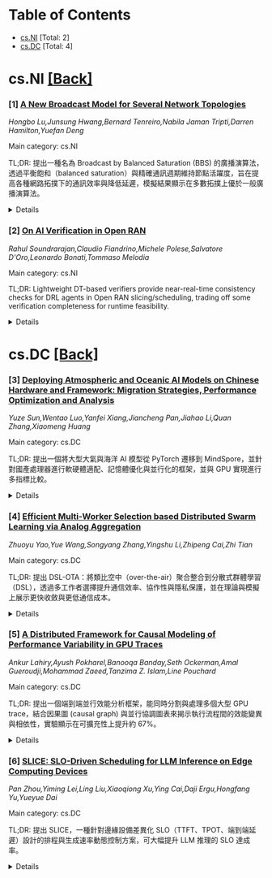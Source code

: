 <div id=toc></div>

# Table of Contents

- [cs.NI](#cs.NI) [Total: 2]
- [cs.DC](#cs.DC) [Total: 4]


<div id='cs.NI'></div>

# cs.NI [[Back]](#toc)

### [1] [A New Broadcast Model for Several Network Topologies](https://arxiv.org/abs/2510.18058)
*Hongbo Lu,Junsung Hwang,Bernard Tenreiro,Nabila Jaman Tripti,Darren Hamilton,Yuefan Deng*

Main category: cs.NI

TL;DR: 提出一種名為 Broadcast by Balanced Saturation (BBS) 的廣播演算法，透過平衡飽和（balanced saturation）與精確通訊週期維持節點活躍度，旨在提高各種網路拓撲下的通訊效率與降低延遲，模擬結果顯示在多數拓撲上優於一般廣播演算法。


<details>
  <summary>Details</summary>
Motivation: 在大規模系統（如超級電腦）中，廣播面臨拓撲限制、頻寬瓶頸與同步開銷。目標是最大化節點利用率並持續保持節點活動以加速資料傳播，從而降低整體延遲。

Method: 設計一個可重複、步驟化的通訊週期（precise communication cycle），以平衡飽和策略安排節點發送與接收，確保每個通訊循環中節點保持高利用率並有效分配頻寬與傳播路徑。透過模擬在多種拓撲上驗證效能。

Result: 模擬結果指出 BBS 在不同拓撲下通常顯著優於常見的一般廣播演算法（延遲降低、節點利用度提升），在多個案例中有大幅改進。

Conclusion: BBS 提供一個通用且具韌性的廣播框架，能在多樣拓撲中提升廣播效能，具有取代或重塑既有廣播策略的潛力。

Abstract: We present Broadcast by Balanced Saturation (BBS), a general broadcast
algorithm designed to optimize communication efficiency across diverse network
topologies. BBS maximizes node utilization, addressing challenges in broadcast
operations such as topology constraints, bandwidth limitations, and
synchronization overhead, particularly in large-scale systems like
supercomputers. The algorithm ensures sustained activity with nodes throughout
the broadcast, thereby enhancing data propagation and significantly reducing
latency. Through a precise communication cycle, BBS provides a repeatable,
streamlined, stepwise broadcasting framework. Simulation results across various
topologies demonstrate that the BBS algorithm consistently outperforms common
general broadcast algorithms, often by a substantial margin. These findings
suggest that BBS is a versatile and robust framework with the potential to
redefine broadcast strategies across network topologies.

</details>


### [2] [On AI Verification in Open RAN](https://arxiv.org/abs/2510.18417)
*Rahul Soundrarajan,Claudio Fiandrino,Michele Polese,Salvatore D'Oro,Leonardo Bonati,Tommaso Melodia*

Main category: cs.NI

TL;DR: Lightweight DT-based verifiers provide near-real-time consistency checks for DRL agents in Open RAN slicing/scheduling, trading off some verification completeness for runtime feasibility.


<details>
  <summary>Details</summary>
Motivation: Open RAN enables AI-driven control (DRL) across heterogeneous, multi-vendor RAN; however, opaque AI decisions threaten reliability of network operations and require verification beyond XAI explanations.

Method: Use interpretable Decision Tree models as runtime verifiers to validate DRL agent actions for slicing and scheduling. Integrate DT-verifier into an Open RAN scalable architecture to run near-real-time consistency checks; compare with computationally expensive state-of-the-art verifiers and demonstrate feasibility with a DT-based slice-verifier.

Result: Feasibility demonstrated: DT-based verifiers can perform near-real-time checks that are otherwise infeasible with heavy verifiers. The paper provides architectural integration and a working slice-verifier prototype/evaluation.

Conclusion: DT-based, interpretable verifiers are a practical step toward trustworthy AI in Open RAN, but future challenges remain (scalability, robustness, completeness of verification, maintenance under non-stationarity).

Abstract: Open RAN introduces a flexible, cloud-based architecture for the Radio Access
Network (RAN), enabling Artificial Intelligence (AI)/Machine Learning
(ML)-driven automation across heterogeneous, multi-vendor deployments. While
EXplainable Artificial Intelligence (XAI) helps mitigate the opacity of AI
models, explainability alone does not guarantee reliable network operations. In
this article, we propose a lightweight verification approach based on
interpretable models to validate the behavior of Deep Reinforcement Learning
(DRL) agents for RAN slicing and scheduling in Open RAN. Specifically, we use
Decision Tree (DT)-based verifiers to perform near-real-time consistency checks
at runtime, which would be otherwise unfeasible with computationally expensive
state-of-the-art verifiers. We analyze the landscape of XAI and AI
verification, propose a scalable architectural integration, and demonstrate
feasibility with a DT-based slice-verifier. We also outline future challenges
to ensure trustworthy AI adoption in Open RAN.

</details>


<div id='cs.DC'></div>

# cs.DC [[Back]](#toc)

### [3] [Deploying Atmospheric and Oceanic AI Models on Chinese Hardware and Framework: Migration Strategies, Performance Optimization and Analysis](https://arxiv.org/abs/2510.17852)
*Yuze Sun,Wentao Luo,Yanfei Xiang,Jiancheng Pan,Jiahao Li,Quan Zhang,Xiaomeng Huang*

Main category: cs.DC

TL;DR: 提出一個將大型大氣與海洋 AI 模型從 PyTorch 遷移到 MindSpore，並針對國產處理器進行軟硬體適配、記憶體優化與並行化的框架，並與 GPU 實現進行多指標比較。


<details>
  <summary>Details</summary>
Motivation: 現有氣候與天氣 AI 模型高度依賴 GPU 與外國生態系，限制了在國內硬體與框架上的可移植性與自主性；因此需要一套能在國產芯片上高效訓練與推理的遷移與優化流程。

Method: 設計軟硬體適配層（包括運算核替換與算子實現）、記憶體與通訊優化（內存佈局、checkpoint、混合精度）、以及並行化策略（數據/模型並行與分佈式通信優化）；將模型從 PyTorch 轉譯到 MindSpore，並在國產芯片上進行微調與基準測試。

Result: 實驗顯示在不降低原模型精度的前提下，遷移與優化後能在國產芯片上達到可比較的訓練/推理效率並提升系統依賴性與能效表現，證明了國產硬體作為科學計算替代方案的可行性。

Conclusion: 該框架提供了實務指引與經驗，幫助將氣象海洋領域的大型 AI 模型部署到國內生態系統，促進技術自主並提升運行效率。

Abstract: With the growing role of artificial intelligence in climate and weather
research, efficient model training and inference are in high demand. Current
models like FourCastNet and AI-GOMS depend heavily on GPUs, limiting hardware
independence, especially for Chinese domestic hardware and frameworks. To
address this issue, we present a framework for migrating large-scale
atmospheric and oceanic models from PyTorch to MindSpore and optimizing for
Chinese chips, and evaluating their performance against GPUs. The framework
focuses on software-hardware adaptation, memory optimization, and parallelism.
Furthermore, the model's performance is evaluated across multiple metrics,
including training speed, inference speed, model accuracy, and energy
efficiency, with comparisons against GPU-based implementations. Experimental
results demonstrate that the migration and optimization process preserves the
models' original accuracy while significantly reducing system dependencies and
improving operational efficiency by leveraging Chinese chips as a viable
alternative for scientific computing. This work provides valuable insights and
practical guidance for leveraging Chinese domestic chips and frameworks in
atmospheric and oceanic AI model development, offering a pathway toward greater
technological independence.

</details>


### [4] [Efficient Multi-Worker Selection based Distributed Swarm Learning via Analog Aggregation](https://arxiv.org/abs/2510.18152)
*Zhuoyu Yao,Yue Wang,Songyang Zhang,Yingshu Li,Zhipeng Cai,Zhi Tian*

Main category: cs.DC

TL;DR: 提出 DSL-OTA：將類比空中（over-the-air）聚合整合到分散式群體學習（DSL），透過多工作者選擇提升通信效率、協作性與隱私保護，並在理論與模擬上展示更快收斂與更低通信成本。


<details>
  <summary>Details</summary>
Motivation: Federated/Swarm learning 在邊緣裝置協同訓練時受限於傳輸資源與複雜通道環境；現有 DSL 常仰賴單一最佳工作者，造成效能與隱私風險。需要一種能減少通信負擔、加強協作並保護資料的方法。

Method: 提出 DSL-OTA：利用 OTA 類比訊號疊加做模型參數聚合，結合多工作者選擇策略取代單一貢獻者，並設計相應的同步、功率控制與隱私保護機制。理論上推導收斂性與通信成本分析。

Result: 理論證明 DSL-OTA 在收斂速度與通信效率上具優勢；模擬顯示在同質與異質資料分布下，DSL-OTA 相較現有方法可達到更好的學習效能與通信節省。

Conclusion: DSL-OTA 能有效降低通信成本、加快模型收斂並提高協作及隱私性，是在資源受限邊緣網路中實現群體學習的可行方案。

Abstract: Recent advances in distributed learning systems have introduced effective
solutions for implementing collaborative artificial intelligence techniques in
wireless communication networks. Federated learning approaches provide a
model-aggregation mechanism among edge devices to achieve collaborative
training, while ensuring data security, communication efficiency, and sharing
computational overheads. On the other hand, limited transmission resources and
complex communication environments remain significant bottlenecks to the
efficient collaborations among edge devices, particularly within large-scale
networks. To address such issues, this paper proposes an over-the-air (OTA)
analog aggregation method designed for the distributed swarm learning (DSL),
termed DSL-OTA, aiming to enhance communication efficiency, enable effective
cooperation, and ensure privacy preserving. Incorporating multi-worker
selection strategy with over-the-air aggregation not only makes the standard
DSL based on single best worker contributing to global model update to become
more federated, but also secures the aggregation from potential risks of data
leakage. Our theoretical analyses verify the advantages of the proposed DSL-OTA
algorithm in terms of fast convergence rate and low communication costs.
Simulation results reveal that our DSL-OTA outperforms the other existing
methods by achieving better learning performance under both homogeneous and
heterogeneous dataset settings.

</details>


### [5] [A Distributed Framework for Causal Modeling of Performance Variability in GPU Traces](https://arxiv.org/abs/2510.18300)
*Ankur Lahiry,Ayush Pokharel,Banooqa Banday,Seth Ockerman,Amal Gueroudji,Mohammad Zaeed,Tanzima Z. Islam,Line Pouchard*

Main category: cs.DC

TL;DR: 提出一個端到端並行效能分析框架，能同時分割與處理多個大型 GPU trace，結合因果圖 (causal graph) 與並行協調圖表來揭示執行流程間的效能變異與相依性，實驗顯示在可擴充性上提升約 67%。


<details>
  <summary>Details</summary>
Motivation: 單一大型 GPU trace 體積龐大且結構複雜，逐一分析耗時且計算成本高。隨著需要分析多筆 trace 的情況日益常見（例如大規模叢集或長期監控），需要一套能夠並行處理多筆 trace、降低延遲並保留依賴資訊的框架。

Method: 對 trace 資料進行分割（partition）後並行處理；利用因果圖方法抽取事件間的相依關係，並以所謂的「並行協調圖表」（parallel coordinating chart）來呈現與比較不同行程或不同 trace 的性能差異與變異來源。整體流程為端到端管線化以利擴充與獨立分析多筆 trace。

Result: 實驗結果指出此管線在可擴充性上相較基準方法提升約 67%，並能獨立分析多個大型 trace，揭示了執行流程間的性能變異與相依性。

Conclusion: 所提框架能有效提升多筆大型 GPU trace 的分析可擴充性並提供因果/協調視角來理解性能瓶頸，為大規模異質 HPC 平台的效能偵錯與優化提供實用工具。

Abstract: Large-scale GPU traces play a critical role in identifying performance
bottlenecks within heterogeneous High-Performance Computing (HPC)
architectures. However, the sheer volume and complexity of a single trace of
data make performance analysis both computationally expensive and
time-consuming. To address this challenge, we present an end-to-end parallel
performance analysis framework designed to handle multiple large-scale GPU
traces efficiently. Our proposed framework partitions and processes trace data
concurrently and employs causal graph methods and parallel coordinating chart
to expose performance variability and dependencies across execution flows.
Experimental results demonstrate a 67% improvement in terms of scalability,
highlighting the effectiveness of our pipeline for analyzing multiple traces
independently.

</details>


### [6] [SLICE: SLO-Driven Scheduling for LLM Inference on Edge Computing Devices](https://arxiv.org/abs/2510.18544)
*Pan Zhou,Yiming Lei,Ling Liu,Xiaoqiong Xu,Ying Cai,Daji Ergu,Hongfang Yu,Yueyue Dai*

Main category: cs.DC

TL;DR: 提出 SLICE，一種針對邊緣設備差異化 SLO（TTFT、TPOT、端到端延遲）設計的排程與生成速率動態控制方案，可大幅提升 LLM 推理的 SLO 達成率。


<details>
  <summary>Details</summary>
Motivation: 邊緣設備上的應用（如機器人、車輛）有嚴苛且多樣的延遲需求（TTFT、TPOT、端到端延遲），而現有排程系統僅以最大化輸出 token 吞吐量為目標，導致對延遲敏感任務的 SLO 違規率高。

Method: 提出 SLICE：結合一個以效用最大化為目標的請求排程演算法與一個動態迭代的生成速率控制機制，將不同 SLO 需求納入排程與速率調節，實現對生成過程的細粒度控制與優先權分配。

Result: 實驗顯示，與 Orca 和 FastServe 相比，SLICE 在 SLO 達成率上最高可達 35× 優勢，任務完畢時間上約 3.4× 改善，對延遲敏感工作負載有明顯提升。

Conclusion: SLICE 有效解決邊緣 LLM 服務的差異化 SLO 問題，透過排程與生成速率協同降低延遲違規；後續可探討多模型、多裝置協調、能耗與系統開銷等延伸議題。

Abstract: Large Language Models (LLMs), as the foundational architecture for
next-generation interactive AI applications, not only power intelligent
dialogue systems but also drive the evolution of embodied intelligence on edge
devices, including humanoid robots, smart vehicles, and other scenarios. The
applications running on these edge devices impose differentiated Service Level
Objectives (SLO) requirements on LLM services, specifically manifested as
distinct constraints on Time to First Token (TTFT) and Time Per Output Token
(TPOT) as well as end-to-end latency. Notably, edge devices typically handle
real-time tasks that are extremely sensitive to latency, such as machine
control and navigation planning. However, existing scheduling service systems
still prioritize maximizing output token throughput as the sole optimization
objective, failing to adequately address the diversity of SLO requirements.
This ultimately results in persistently high violation rates for end-to-end
latency or TPOT related SLOs.
  This paper proposes SLICE, an innovative scheduling solution designed for
edge computing scenarios with differentiated SLO requirements. By combining a
utility-maximizing request scheduling algorithm with a dynamic iterative
control mechanism for generation rates, SLICE significantly improves LLM
inference service SLO attainment. Experimental results demonstrate that
compared to state-of-the-art solutions Orca and FastServe, SLICE achieves up to
35x higher SLO attainment and 3.4x advantage in task completion time than the
other two solutions.

</details>
